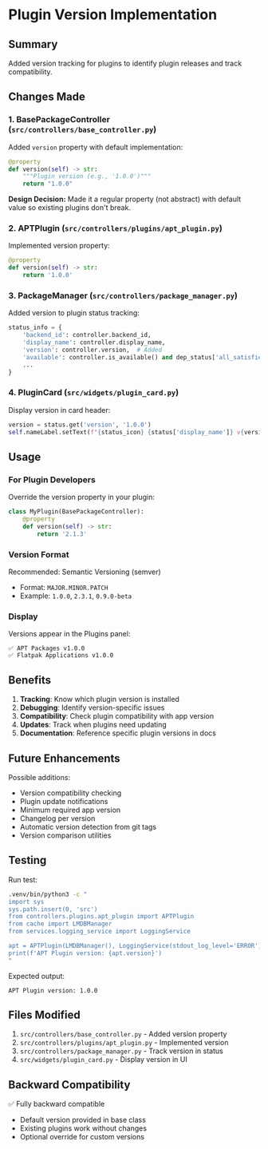 # Plugin Version Implementation

## Summary
Added version tracking for plugins to identify plugin releases and track compatibility.

## Changes Made

### 1. BasePackageController (`src/controllers/base_controller.py`)
Added `version` property with default implementation:

```python
@property
def version(self) -> str:
    """Plugin version (e.g., '1.0.0')"""
    return "1.0.0"
```

**Design Decision:** Made it a regular property (not abstract) with default value so existing plugins don't break.

### 2. APTPlugin (`src/controllers/plugins/apt_plugin.py`)
Implemented version property:

```python
@property
def version(self) -> str:
    return '1.0.0'
```

### 3. PackageManager (`src/controllers/package_manager.py`)
Added version to plugin status tracking:

```python
status_info = {
    'backend_id': controller.backend_id,
    'display_name': controller.display_name,
    'version': controller.version,  # Added
    'available': controller.is_available() and dep_status['all_satisfied'],
    ...
}
```

### 4. PluginCard (`src/widgets/plugin_card.py`)
Display version in card header:

```python
version = status.get('version', '1.0.0')
self.nameLabel.setText(f"{status_icon} {status['display_name']} v{version}")
```

## Usage

### For Plugin Developers
Override the version property in your plugin:

```python
class MyPlugin(BasePackageController):
    @property
    def version(self) -> str:
        return '2.1.3'
```

### Version Format
Recommended: Semantic Versioning (semver)
- Format: `MAJOR.MINOR.PATCH`
- Example: `1.0.0`, `2.3.1`, `0.9.0-beta`

### Display
Versions appear in the Plugins panel:
```
✅ APT Packages v1.0.0
✅ Flatpak Applications v1.0.0
```

## Benefits

1. **Tracking**: Know which plugin version is installed
2. **Debugging**: Identify version-specific issues
3. **Compatibility**: Check plugin compatibility with app version
4. **Updates**: Track when plugins need updating
5. **Documentation**: Reference specific plugin versions in docs

## Future Enhancements

Possible additions:
- Version compatibility checking
- Plugin update notifications
- Minimum required app version
- Changelog per version
- Automatic version detection from git tags
- Version comparison utilities

## Testing

Run test:
```bash
.venv/bin/python3 -c "
import sys
sys.path.insert(0, 'src')
from controllers.plugins.apt_plugin import APTPlugin
from cache import LMDBManager
from services.logging_service import LoggingService

apt = APTPlugin(LMDBManager(), LoggingService(stdout_log_level='ERROR'))
print(f'APT Plugin version: {apt.version}')
"
```

Expected output:
```
APT Plugin version: 1.0.0
```

## Files Modified

1. `src/controllers/base_controller.py` - Added version property
2. `src/controllers/plugins/apt_plugin.py` - Implemented version
3. `src/controllers/package_manager.py` - Track version in status
4. `src/widgets/plugin_card.py` - Display version in UI

## Backward Compatibility

✅ Fully backward compatible
- Default version provided in base class
- Existing plugins work without changes
- Optional override for custom versions
